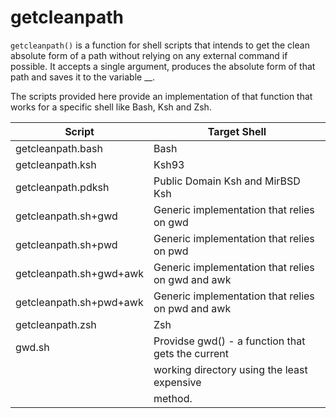 # getcleanpath

`getcleanpath()` is a function for shell scripts that intends to get the
clean absolute form of a path without relying on any external command if
possible.  It accepts a single argument, produces the absolute form of
that path and saves it to the variable __.

The scripts provided here provide an implementation of that function
that works for a specific shell like Bash, Ksh and Zsh.

| Script                  | Target Shell                                       |
|-------------------------|----------------------------------------------------|
| getcleanpath.bash       | Bash                                               |
| getcleanpath.ksh        | Ksh93                                              |
| getcleanpath.pdksh      | Public Domain Ksh and MirBSD Ksh                   |
| getcleanpath.sh+gwd     | Generic implementation that relies on gwd          |
| getcleanpath.sh+pwd     | Generic implementation that relies on pwd          |
| getcleanpath.sh+gwd+awk | Generic implementation that relies on gwd and awk  |
| getcleanpath.sh+pwd+awk | Generic implementation that relies on pwd and awk  |
| getcleanpath.zsh        | Zsh                                                |
| gwd.sh                  | Providse gwd() - a function that gets the current  |
|                         | working directory using the least expensive        |
|                         | method.                                            |
